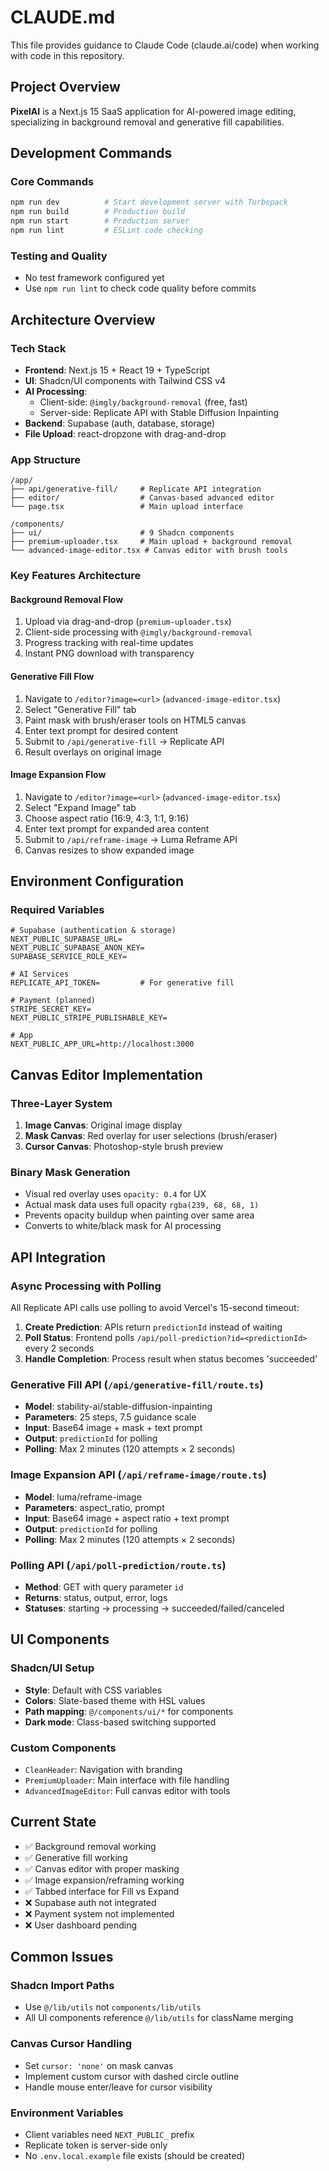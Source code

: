 # CLAUDE.md

This file provides guidance to Claude Code (claude.ai/code) when working with code in this repository.

## Project Overview
**PixelAI** is a Next.js 15 SaaS application for AI-powered image editing, specializing in background removal and generative fill capabilities.

## Development Commands

### Core Commands
```bash
npm run dev          # Start development server with Turbopack
npm run build        # Production build
npm run start        # Production server
npm run lint         # ESLint code checking
```

### Testing and Quality
- No test framework configured yet
- Use `npm run lint` to check code quality before commits

## Architecture Overview

### Tech Stack
- **Frontend**: Next.js 15 + React 19 + TypeScript
- **UI**: Shadcn/UI components with Tailwind CSS v4
- **AI Processing**: 
  - Client-side: `@imgly/background-removal` (free, fast)
  - Server-side: Replicate API with Stable Diffusion Inpainting
- **Backend**: Supabase (auth, database, storage)
- **File Upload**: react-dropzone with drag-and-drop

### App Structure
```
/app/
├── api/generative-fill/     # Replicate API integration
├── editor/                  # Canvas-based advanced editor
└── page.tsx                 # Main upload interface

/components/
├── ui/                      # 9 Shadcn components
├── premium-uploader.tsx     # Main upload + background removal
└── advanced-image-editor.tsx # Canvas editor with brush tools
```

### Key Features Architecture

#### Background Removal Flow
1. Upload via drag-and-drop (`premium-uploader.tsx`)
2. Client-side processing with `@imgly/background-removal`
3. Progress tracking with real-time updates
4. Instant PNG download with transparency

#### Generative Fill Flow
1. Navigate to `/editor?image=<url>` (`advanced-image-editor.tsx`)
2. Select "Generative Fill" tab
3. Paint mask with brush/eraser tools on HTML5 canvas
4. Enter text prompt for desired content
5. Submit to `/api/generative-fill` → Replicate API
6. Result overlays on original image

#### Image Expansion Flow
1. Navigate to `/editor?image=<url>` (`advanced-image-editor.tsx`)
2. Select "Expand Image" tab
3. Choose aspect ratio (16:9, 4:3, 1:1, 9:16)
4. Enter text prompt for expanded area content
5. Submit to `/api/reframe-image` → Luma Reframe API
6. Canvas resizes to show expanded image

## Environment Configuration

### Required Variables
```env
# Supabase (authentication & storage)
NEXT_PUBLIC_SUPABASE_URL=
NEXT_PUBLIC_SUPABASE_ANON_KEY=
SUPABASE_SERVICE_ROLE_KEY=

# AI Services
REPLICATE_API_TOKEN=         # For generative fill

# Payment (planned)
STRIPE_SECRET_KEY=
NEXT_PUBLIC_STRIPE_PUBLISHABLE_KEY=

# App
NEXT_PUBLIC_APP_URL=http://localhost:3000
```

## Canvas Editor Implementation

### Three-Layer System
1. **Image Canvas**: Original image display
2. **Mask Canvas**: Red overlay for user selections (brush/eraser)
3. **Cursor Canvas**: Photoshop-style brush preview

### Binary Mask Generation
- Visual red overlay uses `opacity: 0.4` for UX
- Actual mask data uses full opacity `rgba(239, 68, 68, 1)`
- Prevents opacity buildup when painting over same area
- Converts to white/black mask for AI processing

## API Integration

### Async Processing with Polling
All Replicate API calls use polling to avoid Vercel's 15-second timeout:

1. **Create Prediction**: APIs return `predictionId` instead of waiting
2. **Poll Status**: Frontend polls `/api/poll-prediction?id=<predictionId>` every 2 seconds
3. **Handle Completion**: Process result when status becomes 'succeeded'

### Generative Fill API (`/api/generative-fill/route.ts`)
- **Model**: stability-ai/stable-diffusion-inpainting
- **Parameters**: 25 steps, 7.5 guidance scale
- **Input**: Base64 image + mask + text prompt
- **Output**: `predictionId` for polling
- **Polling**: Max 2 minutes (120 attempts × 2 seconds)

### Image Expansion API (`/api/reframe-image/route.ts`)
- **Model**: luma/reframe-image
- **Parameters**: aspect_ratio, prompt
- **Input**: Base64 image + aspect ratio + text prompt
- **Output**: `predictionId` for polling
- **Polling**: Max 2 minutes (120 attempts × 2 seconds)

### Polling API (`/api/poll-prediction/route.ts`)
- **Method**: GET with query parameter `id`
- **Returns**: status, output, error, logs
- **Statuses**: starting → processing → succeeded/failed/canceled

## UI Components

### Shadcn/UI Setup
- **Style**: Default with CSS variables
- **Colors**: Slate-based theme with HSL values
- **Path mapping**: `@/components/ui/*` for components
- **Dark mode**: Class-based switching supported

### Custom Components
- `CleanHeader`: Navigation with branding
- `PremiumUploader`: Main interface with file handling
- `AdvancedImageEditor`: Full canvas editor with tools

## Current State
- ✅ Background removal working
- ✅ Generative fill working  
- ✅ Canvas editor with proper masking
- ✅ Image expansion/reframing working
- ✅ Tabbed interface for Fill vs Expand
- ❌ Supabase auth not integrated
- ❌ Payment system not implemented
- ❌ User dashboard pending

## Common Issues

### Shadcn Import Paths
- Use `@/lib/utils` not `components/lib/utils`
- All UI components reference `@/lib/utils` for className merging

### Canvas Cursor Handling  
- Set `cursor: 'none'` on mask canvas
- Implement custom cursor with dashed circle outline
- Handle mouse enter/leave for cursor visibility

### Environment Variables
- Client variables need `NEXT_PUBLIC_` prefix
- Replicate token is server-side only
- No `.env.local.example` file exists (should be created)